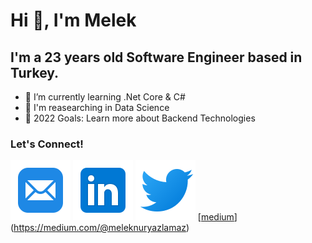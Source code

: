# Hi 👋, I'm Melek   



## I'm a 23 years old Software Engineer based in Turkey.

- 🌱 I’m currently learning .Net Core & C#
- 🧐 I'm reasearching in Data Science
- 💫 2022 Goals: Learn more about Backend Technologies

### Let's Connect!

[![mail](./img/mail.svg)](mailto:<meleknuryazlamaz@gmail.com>)
[![linkedin](./img/linkedin.svg)](https://www.linkedin.com/in/meleknuryazlamaz/)
[![twitter](./img/twitter.svg)](https://twitter.com/melekny)
[[medium](./img/medium.svg)](https://medium.com/@meleknuryazlamaz)







 

